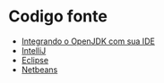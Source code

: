 # Codigo fonte
* [Integrando o OpenJDK com sua IDE](loading_openjdk_into_ide.md)
 * [IntelliJ](loading_openjdk_in_intellij.md)
 * [Eclipse](loading_openjdk_in_eclipse.md)
 * [Netbeans](loading_openjdk_in_netbeans.md)